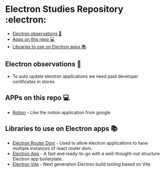 # Electron Studies Repository :electron:

- [Electron observations :eyes:](https://github.com/jessicacastro/electron?tab=readme-ov-file#electron-observations-eyes)
- [Apps on this repo :computer:](https://github.com/jessicacastro/electron?tab=readme-ov-file#apps-on-this-repo-computer)
- [Libraries to use on Electron apps :books:](https://github.com/jessicacastro/electron?tab=readme-ov-file#libraries-to-use-on-electron-apps-books)

## Electron observations :eyes:

- To auto update electron applications we need paid developer certificates in stores

## APPs on this repo :computer:

- [Rotion](https://github.com/jessicacastro/electron/tree/main/rotion) - Like the notion application from google

## Libraries to use on Electron apps :books:

- [Electron Router Dom](https://github.com/daltonmenezes/electron-router-dom) - Used to allow electron applications to have multiple instances of react router dom.
- [Electron App](https://github.com/daltonmenezes/electron-app) - A fast and ready-to-go with a well-thought-out structure Electron app boilerplate.
- [Electron Vite](https://electron-vite.org/) - Next generation Electron build tooling based on Vite
